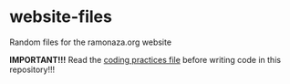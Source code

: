 # website-files
Random files for the ramonaza.org website

**IMPORTANT!!!** Read the [coding practices file] before writing code in this repository!!!

[coding practices file]:https://github.com/ramonaza/website-files/blob/master/default-event-list-format-header.html "coding practices file"